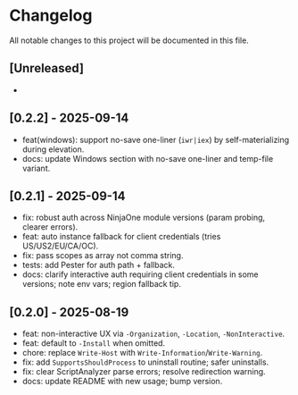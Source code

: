 # Changelog

All notable changes to this project will be documented in this file.

## [Unreleased]
- 

## [0.2.2] - 2025-09-14
- feat(windows): support no-save one-liner (`iwr|iex`) by self-materializing during elevation.
- docs: update Windows section with no-save one-liner and temp-file variant.

## [0.2.1] - 2025-09-14
- fix: robust auth across NinjaOne module versions (param probing, clearer errors).
- feat: auto instance fallback for client credentials (tries US/US2/EU/CA/OC).
- fix: pass scopes as array not comma string.
- tests: add Pester for auth path + fallback.
- docs: clarify interactive auth requiring client credentials in some versions; note env vars; region fallback tip.

## [0.2.0] - 2025-08-19
- feat: non-interactive UX via `-Organization`, `-Location`, `-NonInteractive`.
- feat: default to `-Install` when omitted.
- chore: replace `Write-Host` with `Write-Information`/`Write-Warning`.
- fix: add `SupportsShouldProcess` to uninstall routine; safer uninstalls.
- fix: clear ScriptAnalyzer parse errors; resolve redirection warning.
- docs: update README with new usage; bump version.
